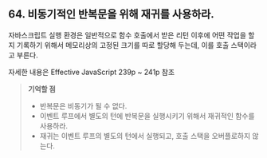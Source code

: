 ## 64. 비동기적인 반복문을 위해 재귀를 사용하라.
자바스크립트 실행 환경은 일반적으로 함수 호출에서 받은 리턴 이후에 어떤 작업을 할지 기록하기 위해서
메모리상의 고정된 크기를 따로 할당해 두는데, 이를 호출 스택이라고 부른다.

자세한 내용은 Effective JavaScript 239p ~ 241p 참조

> __기억할 점__
> * 반복문은 비동기가 될 수 없다.
> * 이벤트 루프에서 별도의 턴에 반복문을 실행시키기 위해서 재귀적인 함수를 사용하라.
> * 재귀는 이벤트 루프의 별도의 턴에서 실행되고, 호출 스택을 오버플로하지 않는다.
